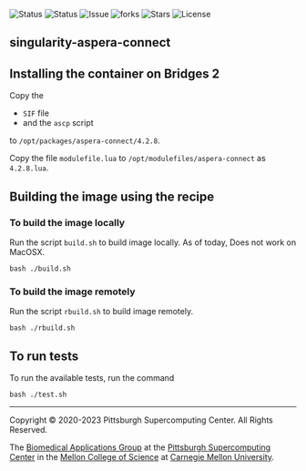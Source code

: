 ![Status](https://github.com/pscedu/singularity-aspera-connect/actions/workflows/main.yml/badge.svg)
![Status](https://github.com/pscedu/singularity-aspera-connect/actions/workflows/pretty.yml/badge.svg)
![Issue](https://img.shields.io/github/issues/pscedu/singularity-aspera-connect)
![forks](https://img.shields.io/github/forks/pscedu/singularity-aspera-connect)
![Stars](https://img.shields.io/github/stars/pscedu/singularity-aspera-connect)
![License](https://img.shields.io/github/license/pscedu/singularity-aspera-connect)

## singularity-aspera-connect
## Installing the container on Bridges 2
Copy the

* `SIF` file
* and the `ascp` script

to `/opt/packages/aspera-connect/4.2.8`.

Copy the file `modulefile.lua` to `/opt/modulefiles/aspera-connect` as `4.2.8.lua`.

## Building the image using the recipe
### To build the image locally
Run the script `build.sh` to build image locally. As of today, Does not work on MacOSX.

```
bash ./build.sh
```

### To build the image remotely
Run the script `rbuild.sh` to build image remotely.

```
bash ./rbuild.sh
```

## To run tests
To run the available tests, run the command

```
bash ./test.sh
```

---
Copyright © 2020-2023 Pittsburgh Supercomputing Center. All Rights Reserved.

The [Biomedical Applications Group](https://www.psc.edu/biomedical-applications/) at the [Pittsburgh Supercomputing
Center](http://www.psc.edu) in the [Mellon College of Science](https://www.cmu.edu/mcs/) at [Carnegie Mellon University](http://www.cmu.edu).
